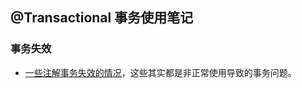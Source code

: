 ## @Transactional 事务使用笔记

### 事务失效
- [一些注解事务失效的情况](https://juejin.cn/post/6844904096747503629#heading-16)，这些其实都是非正常使用导致的事务问题。
